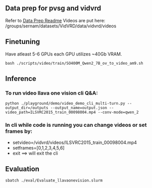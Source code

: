 ## Data prep for pvsg and vidvrd
Refer to [Data Prep Readme](./data_prep/README.md)
Videos are put here: /groups/sernam/datasets/VidVRD/data/vidvrd/videos


## Finetuning

Have atleast 5-6 GPUs each GPU utilizes ~40Gb VRAM.

```
bash ./scripts/video/train/SO400M_Qwen2_7B_ov_to_video_am9.sh
```


## Inference

### To run video llava one vision cli Q&A:

```
python ./playground/demo/video_demo_cli_multi-turn.py --output_dir=/outputs --output_name=output.json --video_path=ILSVRC2015_train_00098004.mp4 --conv-mode=qwen_2
```

### In cli while code is running you can change videos or set frames by:

- setvideo=/vidvrd/videos/ILSVRC2015_train_00098004.mp4
- setframes=[0,1,2,3,4,5,6]
- exit ==> will exit the cli


## Evaluation

```
sbatch ./eval/Evaluate_llavaonevision.slurm
```